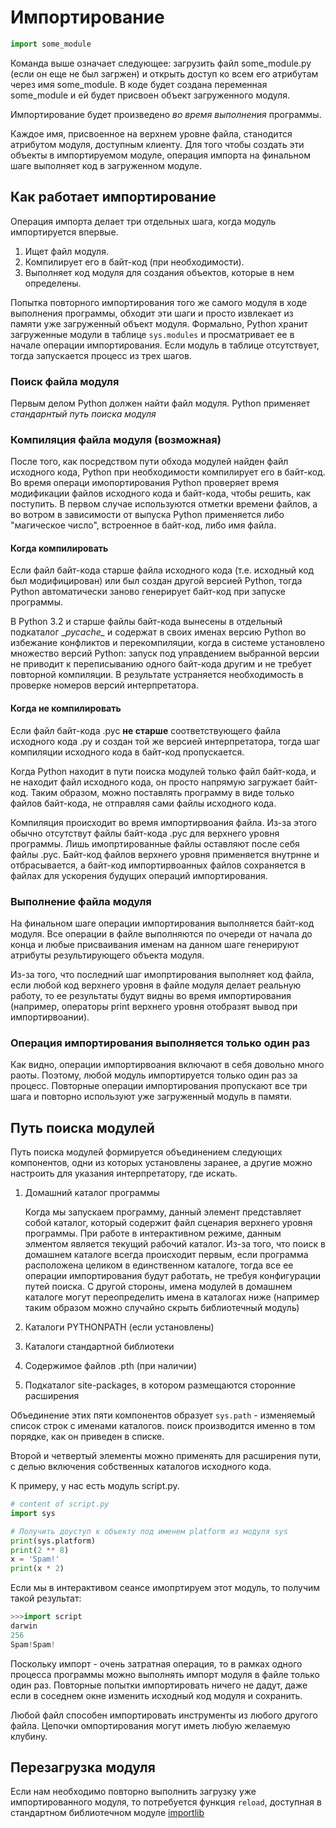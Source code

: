# Импортирование

```python
import some_module
```

Команда выше означает следующее: загрузить файл some_module.py (если он еще не был загржен) и открыть доступ ко всем его атрибутам через имя some_module. В коде будет создана переменная some_module и ей будет присвоен объект загруженного модуля.

Импортирование будет произведено *во время выполнения* программы.

Каждое имя, присвоенное на верхнем уровне файла, станодится атрибутом модуля, доступным клиенту. Для того чтобы создать эти объекты в импортируемом модуле, операция импорта на финальном шаге выполняет код в загруженном модуле.

## Как работает импортирование

Операция импорта делает три отдельных шага, когда модуль импортируется впервые.

1. Ищет файл модуля.
2. Компилирует его в байт-код (при необходимости).
3. Выполняет код модуля для создания объектов, которые в нем определены.

Попытка повторного импортирования того же самого модуля в ходе выполнения программы, обходит эти шаги и просто извлекает из памяти уже загруженный объект модуля. Формально, Python хранит загруженные модули в таблице `sys.modules` и просматривает ее в начале операции импортирования. Если модуль в таблице отсутствует, тогда запускается процесс из трех шагов. 

### Поиск файла модуля

Первым делом Python должен найти файл модуля. Python применяет *стандарнтый путь поиска модуля*

### Компиляция файла модуля (возможная)

После того, как посредством пути обхода модулей найден файл исходного кода, Python при необходимости компилирует его в байт-код. Во время операци имопортирования Python проверяет время модификации файлов исходного кода и байт-кода, чтобы решить, как поступить. В первом случае используются отметки времени файлов, а во вотром в зависимости от выпуска Python применяется либо "магическое число", встроенное в байт-код, либо имя файла.

#### Когда компилировать

Если файл байт-кода старше файла исходного кода (т.е. исходный код был модифицирован) или был создан другой версией Python, тогда Python автоматически заново генерирует байт-код при запуске программы.

В Python 3.2 и старше файлы байт-кода вынесены в отдельный подкаталог \__pycache\__ и содержат в своих именах версию Python во избежание конфликтов и перекомпиляции, когда в системе установлено множество версий Python: запуск под управдением выбранной версии не приводит к переписыванию одного байт-кода другим и не требует повторной компиляции. В результате устраняется необходимость в проверке номеров версий интерпретатора.

#### Когда не компилировать

Если файл байт-кода .pyc __не старше__ соответствующего файла исходного кода .py и создан той же версией интерпретатора, тогда шаг компиляции исходного кода в байт-код пропускается.

Когда Python находит в пути поиска модулей только файл байт-кода, и не находит файл исходного кода, он просто напрямую загружает байт-код. Таким образом, можно поставлять программу в виде только файлов байт-кода, не отправляя сами файлы исходного кода.

Компиляция происходит во время импортирвоания файла. Из-за этого обычно отсутствут файлы байт-кода .pyc для верхнего уровня программы. Лишь имопртированные файлы оставляют после себя файлы .pyc. Байт-код файлов верхнего уровня применяется внутрнне и отбрасывается, а байт-код импортирвоанных файлов сохраняется в файлах для ускорения будущих операций импортирования.

### Выполнение файла модуля

На финальном шаге операции импортирования выполняется байт-код модуля. Все операции в файле выполняются по очереди от начала до конца и любые присваивания именам на данном шаге генерируют атрибуты результирующего объекта модуля.

Из-за того, что последний шаг имопртирования выполняет код файла, если любой код верхнего уровня в файле модуля делает реальную работу, то ее результаты будут видны во время импортирования (например, операторы print верхнего уровня отобразят вывод при импортирвоании).

### Операция импортирования выполняется только один раз

Как видно, операции импортирвоания включают в себя довольно много раоты. Поэтому, любой модуль импортируется только один раз за процесс. Повторные операции импортирования пропускают все три шага и повторно используют уже загруженный модуль в памяти.

## Путь поиска модулей

Путь поиска модулей формируется объединением следующих компонентов, одни из которых установлены заранее, а другие можно настроить для указания интерпретатору, где искать.

1. Домашний каталог программы

   Когда мы запускаем программу, данный элемент представляет собой каталог, который содержит файл сценария верхнего уровня программы. При работе в интерактивном режиме, данным элментом является текущий рабочий каталог. Из-за того, что поиск в домашнем каталоге всегда происходит первым, если программа расположена целиком в единственном каталоге, тогда все ее операции импортирования будут работать, не требуя конфигурации путей поиска. С другой стороны, имена модулей в домашнем каталоге могут переопределить имена в каталогах ниже (например таким образом можно случайно скрыть библиотечный модуль)

2. Каталоги PYTHONPATH (если установлены)
3. Каталоги стандартной библиотеки
4. Содержимое файлов .pth (при наличии)
5. Подкаталог site-packages, в котором размещаются сторонние расширения

Объединение этих пяти компонентов образует `sys.path` - изменяемый список строк с именами каталогов. поиск производится именно в том порядке, как он приведен в списке.

Второй и четвертый элементы можно применять для расширения пути, с делью включения собственных каталогов исходного кода.

К примеру, у нас есть модуль script.py.

```python
# content of script.py
import sys

# Получить доуступ к объекту под именем platform из модуля sys
print(sys.platform)
print(2 ** 8)
x = 'Spam!'
print(x * 2)
```

Если мы в интерактивом сеансе имопртируем этот модуль, то получим такой результат:

```python
>>>import script
darwin
256
Spam!Spam!
```

Поскольку импорт - очень затратная операция, то в рамках одного процесса программы можно выполнять импорт модуля в файле только один раз. Повторные попытки импортировать ничего не дадут, даже если в соседнем окне изменить исходный код модуля и сохранить.

Любой файл способен импортировать инструменты из любого другого файла. Цепочки омпортирования могут иметь любую желаемую клубину.

## Перезагрузка модуля

Если нам необходимо повторно выполнить загрузку уже импортированного модуля, то потребуется функция `reload`, доступная в стандартном библиотечном модуле [importlib](../stl/IMPORTLIB.md)
